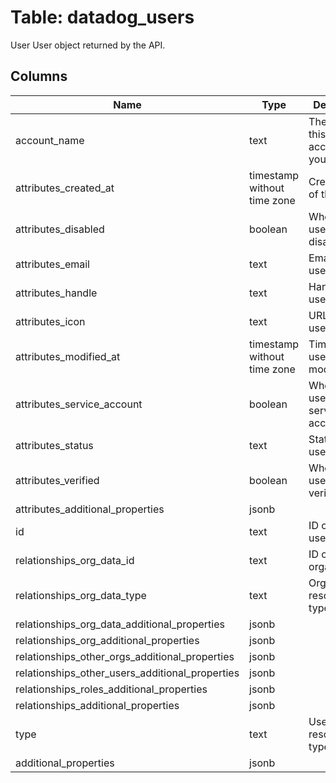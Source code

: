 
# Table: datadog_users
User User object returned by the API.
## Columns
| Name        | Type           | Description  |
| ------------- | ------------- | -----  |
|account_name|text|The name of this datadog account from your config.|
|attributes_created_at|timestamp without time zone|Creation time of the user.|
|attributes_disabled|boolean|Whether the user is disabled.|
|attributes_email|text|Email of the user.|
|attributes_handle|text|Handle of the user.|
|attributes_icon|text|URL of the user's icon.|
|attributes_modified_at|timestamp without time zone|Time that the user was last modified.|
|attributes_service_account|boolean|Whether the user is a service account.|
|attributes_status|text|Status of the user.|
|attributes_verified|boolean|Whether the user is verified.|
|attributes_additional_properties|jsonb||
|id|text|ID of the user.|
|relationships_org_data_id|text|ID of the organization.|
|relationships_org_data_type|text|Organizations resource type.|
|relationships_org_data_additional_properties|jsonb||
|relationships_org_additional_properties|jsonb||
|relationships_other_orgs_additional_properties|jsonb||
|relationships_other_users_additional_properties|jsonb||
|relationships_roles_additional_properties|jsonb||
|relationships_additional_properties|jsonb||
|type|text|Users resource type.|
|additional_properties|jsonb||
